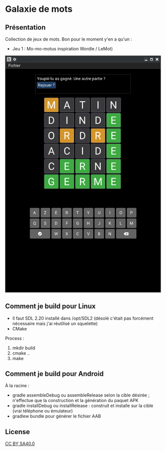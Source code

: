Galaxie de mots
========

Présentation
------------

Collection de jeux de mots. Bon pour le moment y'en a qu'un :

* Jeu 1 : Mo-mo-motus inspiration Wordle / LeMot)

![alt text](assets/screenshots/motus.png "Jeu Mo-mo-motus")
  
Comment je build pour Linux
----------------

* Il faut SDL 2.20 installé dans /opt/SDL2 (désolé c'était pas forcément nécessaire mais j'ai réutilisé un squelette)
* CMake

Process :

1. mkdir build
2. cmake ..
3. make

Comment je build pour Android
------------------------------

À la racine :

- gradle assembleDebug ou assembleRelease selon la cible désirée ; n'effectue que la construction et la génération du paquet APK
- gradle installDebug ou installRelease : construit et installe sur la cible (vrai téléphone ou émulateur)
- gradlew bundle pour générer le fichier AAB


License
-------

[CC BY SA40.0](LICENSE-CC-BY-SA4.0.txt)


